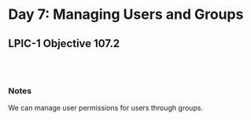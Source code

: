 # Day 7: Managing Users and Groups

## LPIC-1 Objective 107.2
<br></br>

### Notes

We can manage user permissions for users through groups.
